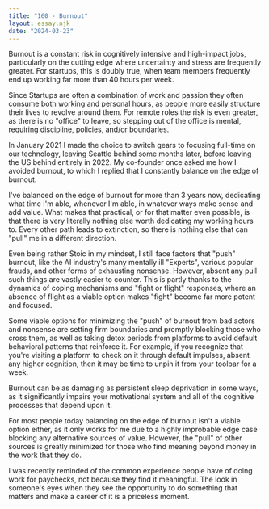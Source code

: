 ```yaml
---
title: "160 - Burnout"
layout: essay.njk
date: "2024-03-23"
---
```


Burnout is a constant risk in cognitively intensive and high-impact jobs, particularly on the cutting edge where uncertainty and stress are frequently greater. For startups, this is doubly true, when team members frequently end up working far more than 40 hours per week.

Since Startups are often a combination of work and passion they often consume both working and personal hours, as people more easily structure their lives to revolve around them. For remote roles the risk is even greater, as there is no "office" to leave, so stepping out of the office is mental, requiring discipline, policies, and/or boundaries.

In January 2021 I made the choice to switch gears to focusing full-time on our technology, leaving Seattle behind some months later, before leaving the US behind entirely in 2022. My co-founder once asked me how I avoided burnout, to which I replied that I constantly balance on the edge of burnout.

I've balanced on the edge of burnout for more than 3 years now, dedicating what time I'm able, whenever I'm able, in whatever ways make sense and add value. What makes that practical, or for that matter even possible, is that there is very literally nothing else worth dedicating my working hours to. Every other path leads to extinction, so there is nothing else that can "pull" me in a different direction.

Even being rather Stoic in my mindset, I still face factors that "push" burnout, like the AI industry's many mentally ill "Experts", various popular frauds, and other forms of exhausting nonsense. However, absent any pull such things are vastly easier to counter. This is partly thanks to the dynamics of coping mechanisms and "fight or flight" responses, where an absence of flight as a viable option makes "fight" become far more potent and focused.

Some viable options for minimizing the "push" of burnout from bad actors and nonsense are setting firm boundaries and promptly blocking those who cross them, as well as taking detox periods from platforms to avoid default behavioral patterns that reinforce it. For example, if you recognize that you're visiting a platform to check on it through default impulses, absent any higher cognition, then it may be time to unpin it from your toolbar for a week.

Burnout can be as damaging as persistent sleep deprivation in some ways, as it significantly impairs your motivational system and all of the cognitive processes that depend upon it.

For most people today balancing on the edge of burnout isn't a viable option either, as it only works for me due to a highly improbable edge case blocking any alternative sources of value. However, the "pull" of other sources is greatly minimized for those who find meaning beyond money in the work that they do.

I was recently reminded of the common experience people have of doing work for paychecks, not because they find it meaningful. The look in someone's eyes when they see the opportunity to do something that matters and make a career of it is a priceless moment.

